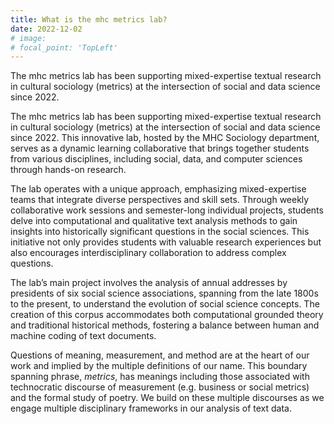 ```yaml
---
title: What is the mhc metrics lab?
date: 2022-12-02
# image:
# focal_point: 'TopLeft'
---
```


The mhc metrics lab has been supporting mixed-expertise textual research in cultural sociology (metrics) at the intersection of social and data science since 2022.

<!--more-->

The mhc metrics lab has been supporting mixed-expertise textual research in cultural sociology (metrics) at the intersection of social and data science since 2022. This innovative lab, hosted by the MHC Sociology department, serves as a dynamic learning collaborative that brings together students from various disciplines, including social, data, and computer sciences through hands-on research.

The lab operates with a unique approach, emphasizing mixed-expertise teams that integrate diverse perspectives and skill sets. Through weekly collaborative work sessions and semester-long individual projects,  students delve into computational and qualitative text analysis methods to gain insights into historically significant questions in the social sciences. This initiative not only provides students with valuable research experiences but also encourages interdisciplinary collaboration to address complex questions. 

The lab’s main project involves the analysis of annual addresses by presidents of six social science associations, spanning from the late 1800s to the present, to understand the evolution of social science concepts. The creation of this corpus accommodates both computational grounded theory and traditional historical methods, fostering a balance between human and machine coding of text documents. 

Questions of meaning, measurement, and method are at the heart of our work and implied by the multiple definitions of our name. This boundary spanning phrase, *metrics*, has meanings including those associated with technocratic discourse of measurement (e.g. business or social metrics) and the formal study of poetry. We build on these multiple discourses as we engage multiple disciplinary frameworks in our analysis of text data. 